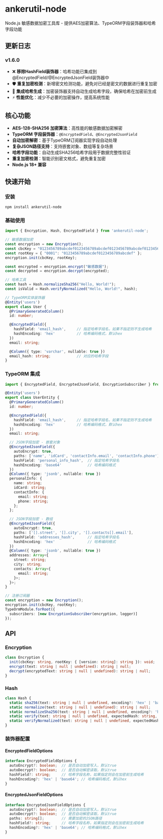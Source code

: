 # ankerutil-node

Node.js 敏感数据加密工具库 - 提供AES加密算法、TypeORM字段装饰器和哈希字段功能

## 更新日志

### v1.6.0
- ❌ **移除HashField装饰器**：哈希功能已集成到@EncryptedField/@EncryptedJsonField装饰器中
- 🛡️ **重复加密检测**：新增密文检测功能，避免对已经是密文的数据进行重复加密
- 🔐 **集成哈希生成**：加密装饰器支持自动生成哈希字段，确保哈希在加密前生成
- ⚡ **性能优化**：减少不必要的加密操作，提高系统性能

## 核心功能

- **AES-128-SHA256 加密算法**：高性能的敏感数据加密解密
- **TypeORM 字段装饰器**：`@EncryptedField`、`@EncryptedJsonField`
- **自动加密解密**：基于TypeORM订阅器实现字段自动处理
- **复杂JSON路径支持**：支持嵌套对象、数组等复杂场景
- **哈希字段功能**：自动生成SHA256哈希字段用于数据完整性验证
- **重复加密检测**：智能识别密文格式，避免重复加密
- **Node.js 18+ 兼容**

## 快速开始

### 安装

```bash
npm install ankerutil-node
```

### 基础使用

```typescript
import { Encryption, Hash, EncryptedField } from 'ankerutil-node';

// 敏感数据加密
const encryption = new Encryption();
const cbcKey = "0123456789abcdef0123456789abcdef0123456789abcdef0123456789abcdef";
const rootKey = { "0001": "0123456789abcdef0123456789abcdef" };
encryption.init(cbcKey, rootKey);

const encrypted = encryption.encrypt("敏感数据");
const decrypted = encryption.decrypt(encrypted);

// 哈希工具
const hash = Hash.normalizeSha256("Hello, World!");
const isValid = Hash.verifyNormalized("Hello, World!", hash);

// TypeORM实体装饰器
@Entity('users')
export class User {
  @PrimaryGeneratedColumn()
  id: number;

  @EncryptedField({
    hashField: 'email_hash',     // 指定哈希字段名，如果不指定则不生成哈希
    hashEncoding: 'hex'          // 哈希编码格式，默认hex
  })
  email: string;

  @Column({ type: 'varchar', nullable: true })
  email_hash: string;            // 对应的哈希字段
}
```

### TypeORM 集成

```typescript
import { EncryptedField, EncryptedJsonField, EncryptionSubscriber } from 'ankerutil-node';

@Entity('users')
export class UserEntity {
  @PrimaryGeneratedColumn()
  id: number;

  @EncryptedField({
    hashField: 'email_hash',     // 指定哈希字段名，如果不指定则不生成哈希
    hashEncoding: 'hex'          // 哈希编码格式，默认hex
  })
  email: string;

  // JSON字段加密 - 嵌套对象
  @EncryptedJsonField({
    autoEncrypt: true,
    paths: ['name', 'idCard', 'contactInfo.email', 'contactInfo.phone'],
    hashField: 'personal_info_hash',  // 指定哈希字段名
    hashEncoding: 'base64'            // 哈希编码格式
  })
  @Column({ type: 'jsonb', nullable: true })
  personalInfo: {
    name: string;
    idCard: string;
    contactInfo: {
      email: string;
      phone: string;
    };
  };

  // JSON字段加密 - 数组
  @EncryptedJsonField({
    autoEncrypt: true,
    paths: ['[].street', '[].city', '[].contacts[].email'],
    hashField: 'addresses_hash',      // 指定哈希字段名
    hashEncoding: 'hex'               // 哈希编码格式
  })
  @Column({ type: 'jsonb', nullable: true })
  addresses: Array<{
    street: string;
    city: string;
    contacts: Array<{
      email: string;
    }>;
  }>;
}

// 注册订阅器
const encryption = new Encryption();
encryption.init(cbcKey, rootKey);
TypeOrmModule.forRoot({
  subscribers: [new EncryptionSubscriber(encryption, logger)]
});
```

## API

### Encryption

```typescript
class Encryption {
  init(cbcKey: string, rootKey: { [version: string]: string }): void;
  encrypt(text: string | null | undefined): string | null;
  decrypt(encryptedText: string | null | undefined): string | null;
}
```

### Hash

```typescript
class Hash {
  static sha256(text: string | null | undefined, encoding?: 'hex' | 'base64'): string | null;
  static normalize(text: string | null | undefined): string | null;
  static normalizeSha256(text: string | null | undefined, encoding?: 'hex' | 'base64'): string | null;
  static verify(text: string | null | undefined, expectedHash: string, encoding?: 'hex' | 'base64'): boolean;
  static verifyNormalized(text: string | null | undefined, expectedHash: string, encoding?: 'hex' | 'base64'): boolean;
}
```

### 装饰器配置

#### EncryptedFieldOptions
```typescript
interface EncryptedFieldOptions {
  autoEncrypt?: boolean;  // 是否自动加密写入，默认true
  autoDecrypt?: boolean;  // 是否自动解密读取，默认true
  hashField?: string;     // 哈希字段名称，如果指定则会在加密前生成哈希
  hashEncoding?: 'hex' | 'base64'; // 哈希编码格式，默认hex
}
```

#### EncryptedJsonFieldOptions
```typescript
interface EncryptedJsonFieldOptions {
  autoEncrypt?: boolean;  // 是否自动加密写入，默认true
  autoDecrypt?: boolean;  // 是否自动解密读取，默认true
  paths: string[];        // 需要加密的JSON路径
  hashField?: string;     // 哈希字段名称，如果指定则会在加密前生成哈希
  hashEncoding?: 'hex' | 'base64'; // 哈希编码格式，默认hex
}
```